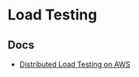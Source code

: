 # Load Testing

## Docs

- [Distributed Load Testing on AWS](https://aws.amazon.com/solutions/implementations/distributed-load-testing-on-aws/)
